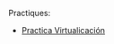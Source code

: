 Practiques:
- [Practica Virtualicación](https://htmlpreview.github.io/?https://github.com/javier-morante/Portfolio/blob/main/Moduls/M01-SistemaInformatics/UF1/Virtualizacion/Practica_Virtualitzacio.html)
